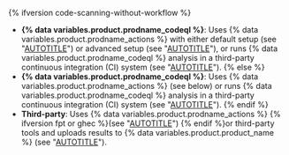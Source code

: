 {% ifversion code-scanning-without-workflow %}
- **{% data variables.product.prodname_codeql %}**: Uses {% data variables.product.prodname_actions %} with either default setup (see "[AUTOTITLE](/code-security/code-scanning/enabling-code-scanning/configuring-default-setup-for-code-scanning)") or advanced setup (see "[AUTOTITLE](/code-security/code-scanning/creating-an-advanced-setup-for-code-scanning/configuring-advanced-setup-for-code-scanning#configuring-advanced-setup-for-code-scanning-with-codeql)"), or runs {% data variables.product.prodname_codeql %} analysis in a third-party continuous integration (CI) system (see "[AUTOTITLE](/code-security/code-scanning/integrating-with-code-scanning/using-code-scanning-with-your-existing-ci-system)").
{% else %}
- **{% data variables.product.prodname_codeql %}**: Uses {% data variables.product.prodname_actions %} (see below) or runs {% data variables.product.prodname_codeql %} analysis in a third-party continuous integration (CI) system (see "[AUTOTITLE](/code-security/code-scanning/integrating-with-code-scanning/using-code-scanning-with-your-existing-ci-system)").
{% endif %}
- **Third&#8209;party**: Uses {% data variables.product.prodname_actions %} {% ifversion fpt or ghec %}(see "[AUTOTITLE](/code-security/code-scanning/creating-an-advanced-setup-for-code-scanning/configuring-advanced-setup-for-code-scanning#configuring-code-scanning-using-third-party-workflows)") {% endif %}or third-party tools and uploads results to {% data variables.product.product_name %} (see "[AUTOTITLE](/code-security/code-scanning/integrating-with-code-scanning/uploading-a-sarif-file-to-github)").

